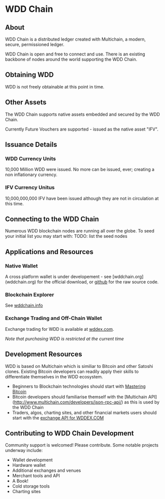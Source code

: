 # WDD Chain

## About
WDD Chain is a distributed ledger created with Multichain, a modern, secure, permissioned ledger.

WDD Chain is open and free to connect and use. There is an existing backbone of nodes around the world supporting the WDD Chain.

## Obtaining WDD
WDD is not freely obtainable at this point in time.

## Other Assets
The WDD Chain supports native assets embedded and secured by the WDD Chain.

Currently Future Vouchers are supported - issued as the native asset "IFV".

## Issuance Details

### WDD Currency Units
10,000 Million WDD were issued. No more can be issued, ever; creating a non inflationary currency.
### IFV Currency Unitus
10,000,000,000 IFV have been issued although they are not in circulation at this time.

## Connecting to the WDD Chain
Numerous WDD blockchain nodes are running all over the globe. To seed your initial list you may start with:
 TODO: list the seed nodes

## Applications and Resources
### Native Wallet
 A cross platform wallet is under developement - see [wddchain.org] (wddchain.org) for the official download, or [github](github.com/wddchain/wddwallet) for the raw source code.
  
### Blockchain Explorer
  See [wddchain.info](wddchain.info)
  
### Exchange Trading and Off-Chain Wallet
  Exchange trading for WDD is available at [wddex.com](wddex.com).
   
   *Note that purchasing WDD is restricted at the current time* 

## Development Resources

   WDD is based on Multichain which is similiar to Bitcoin and other Satoshi clones. Existing Bitcoin developers can readily apply their skills to differentiate themselves in the WDD ecosystem.

   * Beginners to Blockchain technologies should start with [Mastering Bitcoin](https://www.amazon.com/Mastering-Bitcoin-Unlocking-Digital-Cryptocurrencies-ebook/dp/B00QJDYKJO)
   * Bitcoin developers should familiarise themself with the [Multichain API] (http://www.multichain.com/developers/json-rpc-api/) as this is used by the WDD Chain
   * Traders, algos, charting sites, and other financial markets users should start with the [exchange API for WDDEX.COM](http://docs.anxv3.apiary.io/) 
    
    
    

## Contributing to WDD Chain Development
Community support is welcomed! Please contribute. Some notable projects underway include:

 * Wallet development
 * Hardware wallet
 * Additional exchanges and venues
 * Merchant tools and API
 * A Book!
 * Cold storage tools
 * Charting sites
